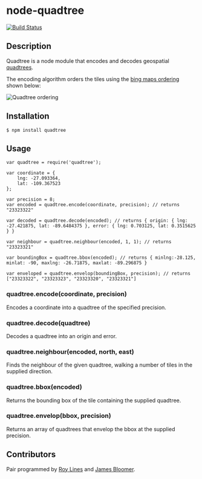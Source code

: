 # node-quadtree
[![Build Status](https://secure.travis-ci.org/B2MSolutions/node-quadtree.png)](http://travis-ci.org/B2MSolutions/node-quadtree)
## Description
Quadtree is a node module that encodes and decodes geospatial [quadtrees](http://en.wikipedia.org/wiki/Quadtree).

The encoding algorithm orders the tiles using the [bing maps ordering](http://msdn.microsoft.com/en-us/library/bb259689.aspx) shown below:

![Quadtree ordering](http://i.msdn.microsoft.com/dynimg/IC96238.jpg)

## Installation
    $ npm install quadtree

## Usage
	var quadtree = require('quadtree');

	var coordinate = {
		lng: -27.093364,
		lat: -109.367523
	};

	var precision = 8;
	var encoded = quadtree.encode(coordinate, precision); // returns "23323322"

	var decoded = quadtree.decode(encoded); // returns { origin: { lng: -27.421875, lat: -89.6484375 }, error: { lng: 0.703125, lat: 0.3515625 } }

	var neighbour = quadtree.neighbour(encoded, 1, 1); // returns "23323321"

	var boundingBox = quadtree.bbox(encoded); // returns { minlng:-28.125, minlat: -90, maxlng: -26.71875, maxlat: -89.296875 }

	var enveloped = quadtree.envelop(boundingBox, precision); // returns ["23323322", "23323323", "23323320", "23323321"]

### quadtree.encode(coordinate, precision)
Encodes a coordinate into a quadtree of the specified precision.

### quadtree.decode(quadtree)
Decodes a quadtree into an origin and error.

### quadtree.neighbour(encoded, north, east)
Finds the neighbour of the given quadtree, walking a number of tiles in the supplied direction.

### quadtree.bbox(encoded)
Returns the bounding box of the tile containing the supplied quadtree.

### quadtree.envelop(bbox, precision)
Returns an array of quadtrees that envelop the bbox at the supplied precision.

## Contributors
Pair programmed by [Roy Lines](http://roylines.co.uk) and [James Bloomer](https://github.com/jamesbloomer).

